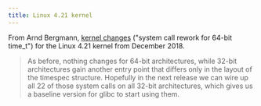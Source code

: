 ```yaml
---
title: Linux 4.21 kernel
---
```

From Arnd Bergmann, [kernel changes] ("system call rework for 64-bit
time_t") for the Linux 4.21 kernel from December 2018.

> As before, nothing changes for 64-bit architectures, while 32-bit
architectures gain another entry point that differs only in the
layout of the timespec structure. Hopefully in the next release we
can wire up all 22 of those system calls on all 32-bit architectures,
which gives us a baseline version for glibc to start using them.

[kernel changes]:https://git.kernel.org/pub/scm/linux/kernel/git/torvalds/linux.git/commit/?id=b12a9124eeb71d766a3e3eb594ebbb3fefc66902

